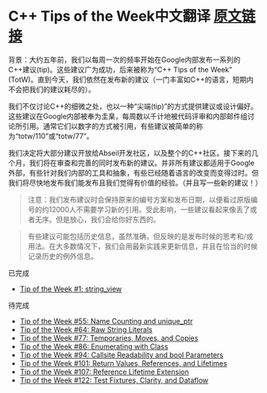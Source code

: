 # C++ Tips of the Week中文翻译 [原文链接](https://abseil.io/tips/)

背景：大约五年前，我们以每周一次的频率开始在Google内部发布一系列的C++建议(tip)。这些建议广为成功，后来被称为“C++ Tips of the Week” (TotW)。直到今天，我们依然在发布新的建议（一门丰富如C++的语言，短期内不会把我们的建议耗尽的）。

我们不仅讨论C++的细微之处，也以一种“尖端(tip)”的方式提供建议或设计偏好。这些建议在Google内部被奉为圭臬，每周数以千计地被代码评审和内部邮件组讨论所引用。通常它们以数字的方式被引用，有些建议被简单的称为“totw/110”或“totw/77”。

我们决定将大部分建议开放给Abseil开发社区，以及整个的C++社区。接下来的几个月，我们将在审查和完善的同时发布新的建议。并非所有建议都适用于Google外部，有些针对我们内部的工具和抽象，有些已经随着语言的改变而变得过时。但我们将尽快地发布我们能发布且我们觉得有价值的经验。（并且写一些新的建议！）

>注意：我们发布建议时会保持原来的编号方案和发布日期，以便看过原版编号的约12000人不需要学习新的引用。受此影响，一些建议看起来像丢了或者无序。但是放心，我们会给你好东西的。

>有些建议可能包括历史信息，虽然准确，但反映的是发布时候的思考和/或用法。在大多数情况下，我们会用最新实践来更新信息，并且在恰当的时候记录历史的例外信息。

已完成
- [Tip of the Week #1: string_view](1.md)

待完成
- [Tip of the Week #55: Name Counting and unique_ptr](55.md)
- [Tip of the Week #64: Raw String Literals](64.md)
- [Tip of the Week #77: Temporaries, Moves, and Copies](77.md)
- [Tip of the Week #86: Enumerating with Class](86.md)
- [Tip of the Week #94: Callsite Readability and bool Parameters](94.md)
- [Tip of the Week #101: Return Values, References, and Lifetimes](101.md)
- [Tip of the Week #107: Reference Lifetime Extension](107.md)
- [Tip of the Week #122: Test Fixtures, Clarity, and Dataflow ](122.md)
